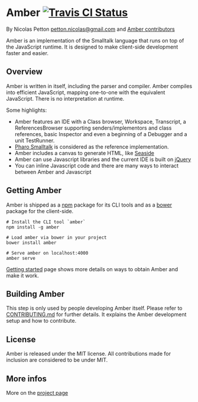 Amber [![Travis CI Status](https://secure.travis-ci.org/amber-smalltalk/amber.png)](https://travis-ci.org/#!/amber-smalltalk/amber)
=====

By Nicolas Petton <petton.nicolas@gmail.com> and [Amber contributors](https://github.com/NicolasPetton/amber/contributors)

Amber is an implementation of the Smalltalk language that runs on top of the JavaScript runtime. It is designed to make client-side development faster and easier.

Overview
--------

Amber is written in itself, including the parser and compiler. Amber compiles into efficient JavaScript, mapping one-to-one with the equivalent JavaScript. There is no interpretation at runtime.

Some highlights:

-    Amber features an IDE with a Class browser, Workspace, Transcript, a ReferencesBrowser supporting senders/implementors and class references, basic Inspector and even a beginning of a Debugger and a unit TestRunner.
-    [Pharo Smalltalk](http://www.pharo-project.org) is considered as the reference implementation.
-    Amber includes a canvas to generate HTML, like [Seaside](http://www.seaside.st)
-    Amber can use Javascript libraries and the current IDE is built on [jQuery](http://www.jquery.com)
-    You can inline Javascript code and there are many ways to interact between Amber and Javascript

Getting Amber
-------------

Amber is shipped as a [npm](http://npmjs.org) package for its CLI tools and as a [bower](https://github.com/bower/bower) package for the client-side.

    # Install the CLI tool `amber`
    npm install -g amber
    
    # Load amber via bower in your project
    bower install amber
    
    # Serve amber on localhost:4000
    amber serve

[Getting started](https://github.com/amber-smalltalk/amber/wiki/Getting-started) page shows more details on ways to obtain Amber and make it work.

Building Amber
--------------

This step is only used by people developing Amber itself.
Please refer to [CONTRIBUTING.md](CONTRIBUTING.md) for further details.
It explains the Amber development setup and how to contribute.


License
-------

Amber is released under the MIT license. All contributions made for inclusion are considered to be under MIT.


More infos
----------

More on the [project page](http://amber-lang.net)
